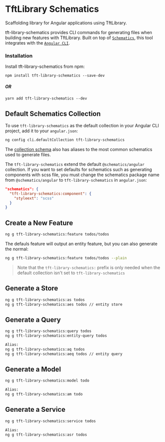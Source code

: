 # TftLibrary Schematics

Scaffolding library for Angular applications using TftLibrary.

tft-library-schematics provides CLI commands for generating files when building new features with TftLibrary. Built on top of [`Schematics`](https://blog.angular.io/schematics-an-introduction-dc1dfbc2a2b2), this tool integrates with the [`Angular CLI`](https://cli.angular.io/).

### Installation

Install tft-library-schematics from npm:

`npm install tft-library-schematics --save-dev`

##### OR

`yarn add tft-library-schematics --dev`

## Default Schematics Collection

To use `tft-library-schematics` as the default collection in your Angular CLI project,
add it to your `angular.json`:

```sh
ng config cli.defaultCollection tft-library-schematics
```

The [collection schema](https://github.com/datorama/tft-library-schematics/blob/master/src/collection.json) also has aliases to the most common schematics used to generate files.

The `tft-library-schematics` extend the default `@schematics/angular` collection. If you want to set defaults for schematics such as generating components with scss file, you must change the schematics package name from `@schematics/angular` to `tft-library-schematics` in `angular.json`:

```json
"schematics": {
  "tft-library-schematics:component": {
    "styleext": "scss"
  }
}
```

## Create a New Feature

```sh
ng g tft-library-schematics:feature todos/todos
```

The defauls feature will output an entity feature, but you can also generate the normal:

```sh
ng g tft-library-schematics:feature todos/todos --plain
```

> Note that the `tft-library-schematics:` prefix is only needed when the default collection isn't set to `tft-library-schematics`

## Generate a Store

```sh
ng g tft-library-schematics:as todos
ng g tft-library-schematics:aes todos // entity store
```

## Generate a Query

```sh
ng g tft-library-schematics:query todos
ng g tft-library-schematics:entity-query todos

Alias:
ng g tft-library-schematics:aq todos
ng g tft-library-schematics:aeq todos // entity query
```

## Generate a Model

```sh
ng g tft-library-schematics:model todo

Alias:
ng g tft-library-schematics:am todo
```

## Generate a Service

```sh
ng g tft-library-schematics:service todos

Alias:
ng g tft-library-schematics:asr todos
```

